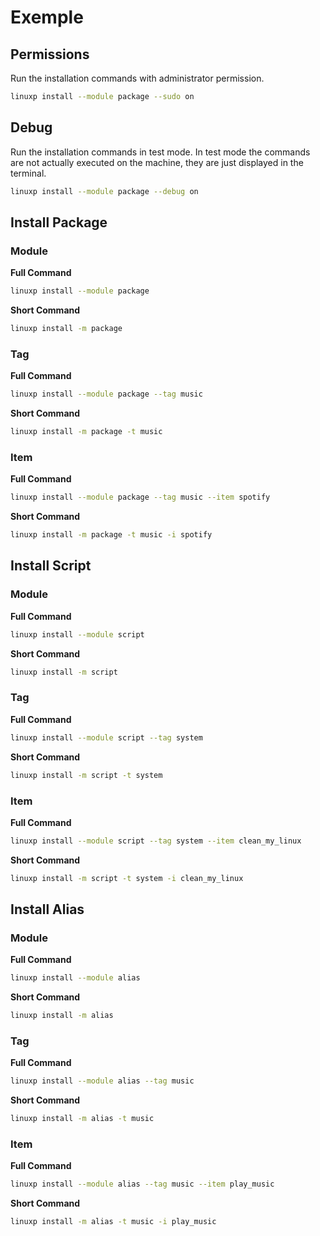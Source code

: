 # Exemple

## Permissions

Run the installation commands with administrator permission.
```bash
linuxp install --module package --sudo on
```

## Debug

Run the installation commands in test mode. In test mode the commands are not
actually executed on the machine, they are just displayed in the terminal.

```bash
linuxp install --module package --debug on
```


## Install Package


### Module

**Full Command**
```bash
linuxp install --module package
```
**Short Command**
```bash
linuxp install -m package
```

### Tag

**Full Command**
```bash
linuxp install --module package --tag music
```
**Short Command**
```bash
linuxp install -m package -t music
```

### Item

**Full Command**
```bash
linuxp install --module package --tag music --item spotify
```

**Short Command**
```bash
linuxp install -m package -t music -i spotify
```

## Install Script

### Module

**Full Command**
```bash
linuxp install --module script
```
**Short Command**
```bash
linuxp install -m script
```

### Tag

**Full Command**
```bash
linuxp install --module script --tag system
```
**Short Command**
```bash
linuxp install -m script -t system
```

### Item

**Full Command**
```bash
linuxp install --module script --tag system --item clean_my_linux
```

**Short Command**
```bash
linuxp install -m script -t system -i clean_my_linux
```


## Install Alias

### Module

**Full Command**
```bash
linuxp install --module alias
```
**Short Command**
```bash
linuxp install -m alias
```

### Tag

**Full Command**
```bash
linuxp install --module alias --tag music
```
**Short Command**
```bash
linuxp install -m alias -t music
```

### Item

**Full Command**
```bash
linuxp install --module alias --tag music --item play_music
```

**Short Command**
```bash
linuxp install -m alias -t music -i play_music
```
